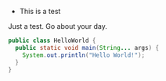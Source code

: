 * This is a test

Just a test.  Go about your day.

```java
public class HelloWorld {
  public static void main(String... args) {
    System.out.println("Hello World!");
  }
}
```